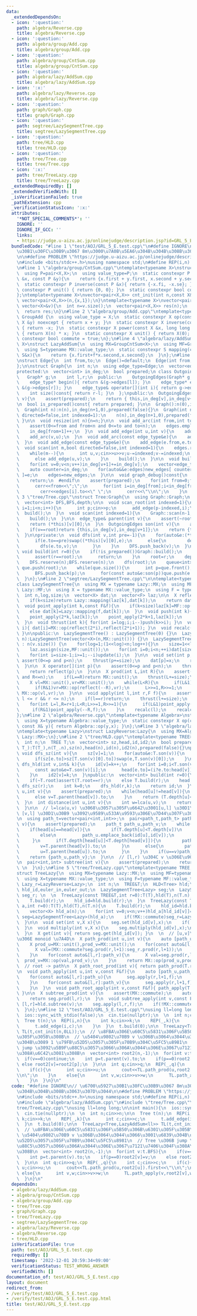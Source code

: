 ```yaml
---
data:
  _extendedDependsOn:
  - icon: ':question:'
    path: algebra/Reverse.cpp
    title: algebra/Reverse.cpp
  - icon: ':question:'
    path: algebra/group/Add.cpp
    title: algebra/group/Add.cpp
  - icon: ':question:'
    path: algebra/group/CntSum.cpp
    title: algebra/group/CntSum.cpp
  - icon: ':question:'
    path: algebra/lazy/AddSum.cpp
    title: algebra/lazy/AddSum.cpp
  - icon: ':x:'
    path: algebra/lazy/Reverse.cpp
    title: algebra/lazy/Reverse.cpp
  - icon: ':question:'
    path: graph/Graph.cpp
    title: graph/Graph.cpp
  - icon: ':question:'
    path: segtree/LazySegmentTree.cpp
    title: segtree/LazySegmentTree.cpp
  - icon: ':question:'
    path: tree/HLD.cpp
    title: tree/HLD.cpp
  - icon: ':question:'
    path: tree/Tree.cpp
    title: tree/Tree.cpp
  - icon: ':x:'
    path: tree/TreeLazy.cpp
    title: tree/TreeLazy.cpp
  _extendedRequiredBy: []
  _extendedVerifiedWith: []
  _isVerificationFailed: true
  _pathExtension: cpp
  _verificationStatusIcon: ':x:'
  attributes:
    '*NOT_SPECIAL_COMMENTS*': ''
    IGNORE: ''
    IGNORE_IF_GCC: ''
    links:
    - https://judge.u-aizu.ac.jp/onlinejudge/description.jsp?id=GRL_5_E
  bundledCode: "#line 1 \"test/AOJ/GRL_5_E.test.cpp\"\n#define IGNORE\n// \u6700\u5927\
    \u30B1\u30FC\u30B9\u3067 8m\u3000\u7A0B\u5EA6\u304B\u304B\u308B\u3063\u307D\u3044\
    \n\n#define PROBLEM \"https://judge.u-aizu.ac.jp/onlinejudge/description.jsp?id=GRL_5_E\"\
    \n#include <bits/stdc++.h>\nusing namespace std;\n#define REP(i,n) for(int i=0;i<(n);i++)\n\
    \n#line 1 \"algebra/group/CntSum.cpp\"\ntemplate<typename X>\nstruct GroupCntSum{\n\
    \  using P=pair<X,X>;\n  using value_type=P;\n  static constexpr P op(const P\
    \ &x, const P &y){\n    return {x.first + y.first, x.second + y.second};\n  }\n\
    \  static constexpr P inverse(const P &x){ return {-x.fi, -x.se}; }\n  static\
    \ constexpr P unit() { return {0, 0}; }\n  static constexpr bool commute = true;\n\
    };\ntemplate<typename X>\nvector<pair<X,X>> cnt_init(int n,const X&x){\n  return\
    \ vector<pair<X,X>>(n,{x,1});\n}\ntemplate<typename X>\nvector<pair<X,X>> cnt_init(const\
    \ vector<X>&v){\n  int n=v.size();\n  vector<pair<X,X>> res(n);\n  for(int i=0;i<n;i++)res[i]={v[i],1};\n\
    \  return res;\n}\n#line 2 \"algebra/group/Add.cpp\"\ntemplate<typename X>\nstruct\
    \ GroupAdd {\n  using value_type = X;\n  static constexpr X op(const X &x, const\
    \ X &y) noexcept { return x + y; }\n  static constexpr X inverse(const X &x) noexcept\
    \ { return -x; }\n  static constexpr X power(const X &x, long long n) noexcept\
    \ { return X(n) * x; }\n  static constexpr X unit() { return X(0); }\n  static\
    \ constexpr bool commute = true;\n};\n#line 4 \"algebra/lazy/AddSum.cpp\"\ntemplate<typename\
    \ X>\nstruct LazyAddSum{\n  using MX=GroupCntSum<X>;\n  using MF=GroupAdd<X>;\n\
    \  using S=typename MX::value_type;\n  static constexpr S mapping(const X&f,const\
    \ S&x){\n    return {x.first+f*x.second,x.second};\n  }\n};\n#line 2 \"graph/Graph.cpp\"\
    \nstruct Edge{\n  int from,to;\n  Edge()=default;\n  Edge(int from,int to):from(from),to(to){}\n\
    };\n\nstruct Graph{\n  int n;\n  using edge_type=Edge;\n  vector<edge_type> edges;\n\
    protected:\n  vector<int> in_deg;\n  bool prepared;\n class OutgoingEdges{\n \
    \   Graph* g;\n    int l,r;\n  public:\n    OutgoingEdges(Graph* g,int l,int r):g(g),l(l),r(r){}\n\
    \    edge_type* begin(){ return &(g->edges[l]); }\n    edge_type* end(){ return\
    \ &(g->edges[r]); }\n    edge_type& operator[](int i){ return g->edges[l+i]; }\n\
    \    int size()const{ return r-l; }\n  };\npublic:\n  OutgoingEdges operator[](int\
    \ v){\n    assert(prepared);\n    return { this,in_deg[v],in_deg[v+1] };\n  }\n\
    \n  bool is_prepared()const{ return prepared; }\n\n  Graph():n(0),in_deg(1,0),prepared(false){}\n\
    \  Graph(int n):n(n),in_deg(n+1,0),prepared(false){}\n  Graph(int n,int m,bool\
    \ directed=false,int indexed=1):\n    n(n),in_deg(n+1,0),prepared(false){ scan(m,directed,indexed);\
    \ }\n\n  void resize(int n){n=n;}\n\n  void add_arc(int from,int to){\n    assert(!prepared);\n\
    \    assert(0<=from and from<n and 0<=to and to<n);\n    edges.emplace_back(from,to);\n\
    \    in_deg[from+1]++;\n  }\n  void add_edge(int u,int v){\n    add_arc(u,v);\n\
    \    add_arc(v,u);\n  }\n  void add_arc(const edge_type&e){\n    add_arc(e.from,e.to);\n\
    \  }\n  void add_edge(const edge_type&e){\n    add_edge(e.from,e.to);\n  }\n\n\
    \  void scan(int m,bool directed=false,int indexed=1){\n    edges.reserve(directed?m:2*m);\n\
    \    while(m--){\n      int u,v;cin>>u>>v;u-=indexed;v-=indexed;\n      if(directed)add_arc(u,v);\n\
    \      else add_edge(u,v);\n    }\n    build();\n  }\n\n  void build(){\n    assert(!prepared);prepared=true;\n\
    \    for(int v=0;v<n;v++)in_deg[v+1]+=in_deg[v];\n    vector<edge_type> new_edges(in_deg.back());\n\
    \    auto counter=in_deg;\n    for(auto&&e:edges)new_edges[ counter[e.from]++\
    \ ]=e;\n    edges=new_edges;\n  }\n\n  void graph_debug()const{\n  #ifndef __LOCAL\n\
    \    return;\n  #endif\n    assert(prepared);\n    for(int from=0;from<n;from++){\n\
    \      cerr<<from<<\";\";\n      for(int i=in_deg[from];i<in_deg[from+1];i++)\n\
    \        cerr<<edges[i].to<<\" \";\n      cerr<<\"\\n\";\n    }\n  }\n};\n#line\
    \ 3 \"tree/Tree.cpp\"\nstruct Tree:Graph{\n  using Graph::Graph;\n  int root=-1;\n\
    \  vector<int> DFS,BFS,depth;\n\n  void scan_root(int indexed=1){\n    for(int\
    \ i=1;i<n;i++){\n      int p;cin>>p;\n      add_edge(p-indexed,i);\n    }\n  \
    \  build();\n  }\n  void scan(int indexed=1){\n    Graph::scan(n-1,false,indexed);\n\
    \    build();\n  }\n\n  edge_type& parent(int v){\n    assert(~root and root!=v);\n\
    \    return (*this)[v][0];\n  }\n  OutgoingEdges son(int v){\n    assert(~root);\n\
    \    if(v==root)return {this,in_deg[v],in_deg[v+1]};\n    return {this,in_deg[v]+1,in_deg[v+1]};\n\
    \  }\n\nprivate:\n  void dfs(int v,int pre=-1){\n    for(auto&e:(*this)[v]){\n\
    \      if(e.to==pre)swap((*this)[v][0],e);\n      else{\n        depth[e.to]=depth[v]+1;\n\
    \        dfs(e.to,v);\n      }\n    }\n    DFS.push_back(v);\n  }\npublic:\n \
    \ void build(int r=0){\n    if(!is_prepared())Graph::build();\n    if(~root){\n\
    \      assert(r==root);\n      return;\n    }\n    root=r;\n    depth=vector<int>(n,0);\n\
    \    DFS.reserve(n);BFS.reserve(n);\n    dfs(root);\n    queue<int> que;\n   \
    \ que.push(root);\n    while(que.size()){\n      int p=que.front();que.pop();\n\
    \      BFS.push_back(p);\n      for(const auto&e:son(p))que.push(e.to);\n    }\n\
    \  }\n};\n#line 2 \"segtree/LazySegmentTree.cpp\"\n\ntemplate<typename Lazy>\n\
    class LazySegmentTree{\n  using MX = typename Lazy::MX;\n  using MF = typename\
    \ Lazy::MF;\n  using X = typename MX::value_type;\n  using F = typename MF::value_type;\n\
    \  int n,log,size;\n  vector<X> dat;\n  vector<F> laz;\n\n  X reflect(int k){\n\
    \    if(k<size)return Lazy::mapping(laz[k],dat[k]);\n    return dat[k];\n  }\n\
    \  void point_apply(int k,const F&f){\n    if(k<size)laz[k]=MF::op(f,laz[k]);\n\
    \    else dat[k]=Lazy::mapping(f,dat[k]);\n  }\n  void push(int k){\n    dat[k]=reflect(k);\n\
    \    point_apply(2*k,laz[k]);\n    point_apply(2*k+1,laz[k]);\n    laz[k]=MF::unit();\n\
    \  }\n  void thrust(int k){ for(int i=log;i;i--)push(k>>i); }\n  void update(int\
    \ i){ dat[i]=MX::op(reflect(2*i),reflect(2*i+1)); }\n  void recalc(int k){ while(k>>=1)update(k);\
    \ }\n\npublic:\n  LazySegmentTree() : LazySegmentTree(0) {}\n  LazySegmentTree(int\
    \ n):LazySegmentTree(vector<X>(n,MX::unit())) {}\n  LazySegmentTree(const vector<X>&v)\
    \ : n(v.size()) {\n    for(log=1;(1<<log)<n;log++){}\n    size=1<<log;\n    dat.assign(size<<1,MX::unit());\n\
    \    laz.assign(size,MF::unit());\n    for(int i=0;i<n;++i)dat[size+i]=v[i];\n\
    \    for(int i=size-1;i>=1;--i)update(i);\n  }\n\n  void set(int p,X x){\n   \
    \ assert(0<=p and p<n);\n    thrust(p+=size);\n    dat[p]=x;\n    recalc(p);\n\
    \  }\n\n  X operator[](int p){\n    assert(0<=p and p<n);\n    thrust(p+=size);\n\
    \    return reflect(p);\n  }\n\n  X prod(int L,int R){\n    assert(0<=L and L<=R\
    \ and R<=n);\n    if(L==R)return MX::unit();\n    thrust(L+=size);\n    thrust((R+=size-1)++);\n\
    \    X vl=MX::unit(),vr=MX::unit();\n    while(L<R){\n      if(L&1)vl=MX::op(vl,reflect(L++));\n\
    \      if(R&1)vr=MX::op(reflect(--R),vr);\n      L>>=1,R>>=1;\n    }\n    return\
    \ MX::op(vl,vr);\n  }\n\n  void apply(int l,int r,F f){\n    assert(0 <= l &&\
    \ l <= r && r <= n);\n    if(l==r)return;\n    thrust(l+=size);\n    thrust(r+=size-1);\n\
    \    for(int L=l,R=r+1;L<R;L>>=1,R>>=1){\n      if(L&1)point_apply(L++,f);\n \
    \     if(R&1)point_apply(--R,f);\n    }\n    recalc(l);\n    recalc(r);\n  }\n\
    };\n#line 2 \"algebra/Reverse.cpp\"\ntemplate<typename Algebra>\nstruct AlgebraReverse:Algebra{\n\
    \  using X=typename Algebra::value_type;\n  static constexpr X op(const X& x,\
    \ const X& y){ return Algebra::op(y,x); }\n};\n#line 3 \"algebra/lazy/Reverse.cpp\"\
    \ntemplate<typename Lazy>\nstruct LazyReverse:Lazy{\n  using MX=AlgebraReverse<typename\
    \ Lazy::MX>;\n};\n#line 2 \"tree/HLD.cpp\"\ntemplate<typename TREE>\nstruct HLD{\n\
    \  int n;\n  TREE T;\n  vector<int> sz,head,id,id2;\n  bool prepared;\n  HLD(TREE\
    \ T_):T(T_),n(T_.n),sz(n),head(n),id(n),id2(n),prepared(false){}\nprivate:\n \
    \ void dfs_sz(int v){\n    sz[v]=1;\n    for(auto&e:T.son(v)){\n      sz[v]+=sz[e.to];\n\
    \      if(sz[e.to]>sz[T.son(v)[0].to])swap(e,T.son(v)[0]);\n    }\n  }\n  void\
    \ dfs_hld(int v,int& k){\n    id[v]=k++;\n    for(int i=0;i<T.son(v).size();i++){\n\
    \      const auto&e=T.son(v)[i];\n      head[e.to]=(i?e.to:head[v]);\n      dfs_hld(e.to,k);\n\
    \    }\n    id2[v]=k;\n  }\npublic:\n  vector<int> build(int r=0){\n    assert(!prepared);prepared=true;\n\
    \    if(~T.root)assert(T.root==r);\n    else T.build(r);\n    head[r]=r;\n   \
    \ dfs_sz(r);\n    int k=0;\n    dfs_hld(r,k);\n    return id;\n  }\n\n  int lca(int\
    \ u,int v){\n    assert(prepared);\n    while(head[u]!=head[v]){\n      if(T.depth[head[u]]>T.depth[head[v]])u=T.parent(head[u]).to;\n\
    \      else v=T.parent(head[v]).to;\n    }\n    return (T.depth[u]<T.depth[v]?u:v);\n\
    \  }\n  int distance(int u,int v){\n    int w=lca(u,v);\n    return T.depth[u]+T.depth[v]-T.depth[w]*2;\n\
    \  }\n\n  // l=lca(u,v) \u3068\u3057\u305F\u6642\u3001[u,l] \u30D1\u30B9\u3068\
    \ [v,l] \u30D1\u30B9 \u3092\u9589\u533A\u9593\u306E\u7D44\u307F\u3067\u8FD4\u3059\
    \n  using path_t=vector<pair<int,int>>;\n  pair<path_t,path_t> path(int u,int\
    \ v){\n    assert(prepared);\n    path_t path_u,path_v;\n    while(u!=v){\n  \
    \    if(head[u]==head[v]){\n        if(T.depth[u]<T.depth[v])\n          path_v.emplace_back(id[v],id[u]);\n\
    \        else\n          path_u.emplace_back(id[u],id[v]);\n        break;\n \
    \     }\n      if(T.depth[head[u]]<T.depth[head[v]]){\n        path_v.emplace_back(id[v],id[head[v]]);\n\
    \        v=T.parent(head[v]).to;\n      }\n      else{\n        path_u.emplace_back(id[u],id[head[u]]);\n\
    \        u=T.parent(head[u]).to;\n      }\n    }\n    if(u==v)path_u.emplace_back(id[u],id[u]);\n\
    \    return {path_u,path_v};\n  }\n\n  // [l,r) \u304C v \u306E\u90E8\u5206\u6728\
    \n  pair<int,int> subtree(int v){\n    assert(prepared);\n    return {id[v],id2[v]};\
    \ \n  }\n};\n#line 5 \"tree/TreeLazy.cpp\"\ntemplate<typename TREE,typename Lazy>\n\
    struct TreeLazy{\n  using MX=typename Lazy::MX;\n  using MF=typename Lazy::MF;\n\
    \  using X=typename MX::value_type;\n  using F=typename MF::value_type;\n  using\
    \ Lazy_r=LazyReverse<Lazy>;\n  int n;\n  TREE&T;\n  HLD<Tree> hld;\n  vector<int>\
    \ hld_id,euler_in,euler_out;\n  LazySegmentTree<Lazy> seg;\n  LazySegmentTree<Lazy_r>\
    \ seg_r; \n  \n  TreeLazy(const TREE&T,int r=0):T(T),hld(T),n(T.n),seg(n),seg_r(n){\n\
    \    T.build(r);\n    hld_id=hld.build(r);\n  }\n  TreeLazy(const TREE&T,vector<X>\
    \ a,int r=0):T(T),hld(T),n(T.n){\n    T.build(r);\n    hld_id=hld.build(r);\n\
    \    vector<X> hld_a(n);\n    for(int v=0;v<n;v++)hld_a[hld_id[v]]=a[v];\n   \
    \ seg=LazySegmentTree<Lazy>(hld_a);\n    if(!MX::commute)seg_r=LazySegmentTree<Lazy_r>(hld_a);\n\
    \  }\n\n  void set(int v,X x){\n    seg.set(hld_id[v],x);\n    if(!MX::commute)seg_r.set(hld_id[v],x);\n\
    \  }\n  void multiply(int v,X x){\n    seg.multiply(hld_id[v],x);\n    if(!MX::commute)seg_r.multiply(hld_id[v],x);\n\
    \  }\n  X get(int v){ return seg.get(hld_id[v]); }\n  \n  // [u,v]\u30D1\u30B9\
    \u306E monoid \u7A4D\n  X path_prod(int u,int v){\n    auto [path_u,path_v]=hld.path(u,v);\n\
    \    X prod_u=MX::unit(),prod_v=MX::unit();\n    for(const auto&[l,r]:path_u){\n\
    \      X val=(MX::commute?seg.prod(r,l+1):seg_r.prod(r,l+1));\n      prod_u=MX::op(prod_u,val);\n\
    \    }\n    for(const auto&[l,r]:path_v){\n      X val=seg.prod(r,l+1);\n    \
    \  prod_v=MX::op(val,prod_v);\n    }\n    return MX::op(prod_u,prod_v);\n  }\n\
    \  // root -> path\n  X path_root_prod(int v){ return path_prod(T.root,v); }\n\
    \n  void path_apply(int u,int v,const F&f){\n    auto [path_u,path_v]=hld.path(u,v);\n\
    \    for(const auto&[l,r]:path_u){\n      seg.apply(r,l+1,f);\n      if(!MX::commute)seg_r.apply(r,l+1,f);\n\
    \    }\n    for(const auto&[l,r]:path_v){\n      seg.apply(r,l+1,f);\n      if(!MX::commute)seg_r.apply(r,l+1,f);\n\
    \    }\n  }\n  void path_root_apply(int v,const F&f){ path_apply(T.root,v,f);\
    \ }\n\n  X subtree_prod(int v){\n    assert(MX::commute);\n    auto [l,r]=hld.subtree(v);\n\
    \    return seg.prod(l,r);\n  }\n  void subtree_apply(int v,const F&f){\n    auto\
    \ [l,r]=hld.subtree(v);\n    seg.apply(l,r,f);\n    if(!MX::commute)seg_r.apply(l,r,f);\n\
    \  }\n};\n#line 12 \"test/AOJ/GRL_5_E.test.cpp\"\nusing ll=long long;\n\nint main(){\n\
    \  ios::sync_with_stdio(false);\n  cin.tie(nullptr);\n  \n  int n;cin>>n;\n\n\
    \  Tree t(n);\n  REP(i,n){\n    int k;cin>>k;\n    REP(_,k){\n      int c;cin>>c;\n\
    \      t.add_edge(i,c);\n    }\n  }\n  t.build(0);\n\n  TreeLazy<Tree,LazyAddSum<ll>>\
    \ TL(t,cnt_init(n,0LL));\n  // \u8FBA\u306E\u60C5\u5831\u306F\u5B50\u306B\u6301\
    \u305F\u305B\u308B\n  // \u5404\u9802\u70B9 v \u306B\u3064\u3044\u3066\u3001\u6839\
    \u304B\u3089 1 \u79FB\u52D5\u3057\u305F\u70B9\u304C\u5FC5\u8981\n  // Tree \u306B\
    \ jump \u3092\u5B9F\u88C5\u3057\u3066\u306A\u3044\u306E\u3067\u7121\u7406\u304F\
    \u308A\u6C42\u3081\u308B\n  vector<int> root2(n,-1);\n  for(int v:t.BFS){\n  \
    \  if(v==0)continue;\n    int p=t.parent(v).to;\n    if(p==0)root2[v]=v;\n   \
    \ else root2[v]=root2[p];\n  }\n\n  int q;cin>>q;\n  REP(_,q){\n    int c;cin>>c;\n\
    \    if(c){\n      int u;cin>>u;\n      cout<<TL.path_prod(u,root2[u]).first<<\"\
    \\n\";\n    }\n    else{\n      int v,w;cin>>v>>w;\n      TL.path_apply(v,root2[v],w);\n\
    \    }\n  }\n}\n"
  code: "#define IGNORE\n// \u6700\u5927\u30B1\u30FC\u30B9\u3067 8m\u3000\u7A0B\u5EA6\
    \u304B\u304B\u308B\u3063\u307D\u3044\n\n#define PROBLEM \"https://judge.u-aizu.ac.jp/onlinejudge/description.jsp?id=GRL_5_E\"\
    \n#include <bits/stdc++.h>\nusing namespace std;\n#define REP(i,n) for(int i=0;i<(n);i++)\n\
    \n#include \"algebra/lazy/AddSum.cpp\"\n#include \"tree/Tree.cpp\"\n#include \"\
    tree/TreeLazy.cpp\"\nusing ll=long long;\n\nint main(){\n  ios::sync_with_stdio(false);\n\
    \  cin.tie(nullptr);\n  \n  int n;cin>>n;\n\n  Tree t(n);\n  REP(i,n){\n    int\
    \ k;cin>>k;\n    REP(_,k){\n      int c;cin>>c;\n      t.add_edge(i,c);\n    }\n\
    \  }\n  t.build(0);\n\n  TreeLazy<Tree,LazyAddSum<ll>> TL(t,cnt_init(n,0LL));\n\
    \  // \u8FBA\u306E\u60C5\u5831\u306F\u5B50\u306B\u6301\u305F\u305B\u308B\n  //\
    \ \u5404\u9802\u70B9 v \u306B\u3064\u3044\u3066\u3001\u6839\u304B\u3089 1 \u79FB\
    \u52D5\u3057\u305F\u70B9\u304C\u5FC5\u8981\n  // Tree \u306B jump \u3092\u5B9F\
    \u88C5\u3057\u3066\u306A\u3044\u306E\u3067\u7121\u7406\u304F\u308A\u6C42\u3081\
    \u308B\n  vector<int> root2(n,-1);\n  for(int v:t.BFS){\n    if(v==0)continue;\n\
    \    int p=t.parent(v).to;\n    if(p==0)root2[v]=v;\n    else root2[v]=root2[p];\n\
    \  }\n\n  int q;cin>>q;\n  REP(_,q){\n    int c;cin>>c;\n    if(c){\n      int\
    \ u;cin>>u;\n      cout<<TL.path_prod(u,root2[u]).first<<\"\\n\";\n    }\n   \
    \ else{\n      int v,w;cin>>v>>w;\n      TL.path_apply(v,root2[v],w);\n    }\n\
    \  }\n}\n"
  dependsOn:
  - algebra/lazy/AddSum.cpp
  - algebra/group/CntSum.cpp
  - algebra/group/Add.cpp
  - tree/Tree.cpp
  - graph/Graph.cpp
  - tree/TreeLazy.cpp
  - segtree/LazySegmentTree.cpp
  - algebra/lazy/Reverse.cpp
  - algebra/Reverse.cpp
  - tree/HLD.cpp
  isVerificationFile: true
  path: test/AOJ/GRL_5_E.test.cpp
  requiredBy: []
  timestamp: '2022-12-01 20:59:34+09:00'
  verificationStatus: TEST_WRONG_ANSWER
  verifiedWith: []
documentation_of: test/AOJ/GRL_5_E.test.cpp
layout: document
redirect_from:
- /verify/test/AOJ/GRL_5_E.test.cpp
- /verify/test/AOJ/GRL_5_E.test.cpp.html
title: test/AOJ/GRL_5_E.test.cpp
---
```

